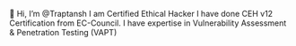 👋 Hi, I’m @Traptansh
I am Certified Ethical Hacker 
I have done CEH v12 Certification from EC-Council.
I have expertise in Vulnerability Assessment & Penetration Testing (VAPT)
<!---
Traptansh/Traptansh is a ✨ special ✨ repository because its `README.md` (this file) appears on your GitHub profile.
You can click the Preview link to take a look at your changes.
--->
